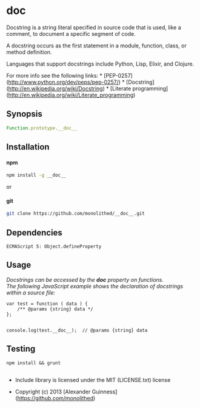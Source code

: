 # __doc__

Docstring is a string literal specified in source code that is used,
like a comment, to document a specific segment of code.

A docstring occurs as the first statement in a module, function, class, or method definition.


Languages that support docstrings include Python, Lisp, Elixir, and Clojure.

For more info see the following links:
	* [PEP-0257] (http://www.python.org/dev/peps/pep-0257/)
	* [Docstring] (http://en.wikipedia.org/wiki/Docstring)
	* [Literate programming] (http://en.wikipedia.org/wiki/Literate_programming)


## Synopsis

```js
Function.prototype.__doc__
```

## Installation

#### npm

```sh
npm install -g __doc__
```

or

#### git

```sh
git clone https://github.com/monolithed/__doc__.git
```

## Dependencies

```
ECMAScript 5: Object.defineProperty
```


## Usage

*Docstrings can be accessed by the __doc__ property on functions. <br />
The following JavaScript example shows the declaration of docstrings within a source file:*

```
var test = function ( data ) {
	/** @params {string} data */
};


console.log(test.__doc__);  // @params {string} data

```

## Testing


```
npm install && grunt
```





















##

* Include library is licensed under the MIT (LICENSE.txt) license

* Copyright (c) 2013 [Alexander Guinness] (https://github.com/monolithed)